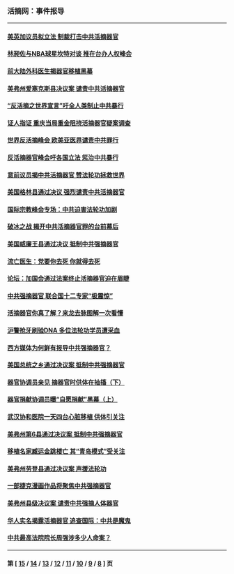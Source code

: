 ### 活摘网：事件报导
---
#### [美英加议员拟立法 制裁打击中共活摘器官](../../pages/nf5877/n13430251.md?12180430) 
#### [林昶佐与NBA球星坎特对谈 推在台办人权峰会](../../pages/nf5877/n13414467.md?12180430) 
#### [前大陆外科医生揭器官移植黑幕](../../pages/nf5877/n13401416.md?12180430) 
#### [美弗州爱塞克斯县决议案 谴责中共活摘器官](../../pages/nf5877/n13320919.md?12180430) 
#### [“反活摘之世界宣言”吁全人类制止中共暴行](../../pages/nf5877/n13259730.md?12180430) 
#### [证人指证 重庆当局重金阻挠活摘器官疑案调查](../../pages/nf5877/n13259127.md?12180430) 
#### [世界反活摘峰会 欧美亚医界谴责中共罪行](../../pages/nf5877/n13253550.md?12180430) 
#### [反活摘器官峰会吁各国立法 惩治中共暴行](../../pages/nf5877/n13245052.md?12180430) 
#### [意前议员揭中共活摘器官 赞法轮功拯救世界](../../pages/nf5877/n13203445.md?12180430) 
#### [美国格林县通过决议 强烈谴责中共活摘器官](../../pages/nf5877/n13119367.md?12180430) 
#### [国际宗教峰会专场：中共迫害法轮功加剧](../../pages/nf5877/n13088279.md?12180430) 
#### [破冰之战 揭开中共活摘器官罪的台前幕后](../../pages/nf5877/n13082457.md?12180430) 
#### [美国威廉王县通过决议 抵制中共强摘器官](../../pages/nf5877/n13056521.md?12180430) 
#### [流亡医生：党要你去死 你就得去死](../../pages/nf5877/n13052835.md?12180430) 
#### [论坛：加国会通过法案终止活摘器官迫在眉睫](../../pages/nf5877/n13029839.md?12180430) 
#### [中共强摘器官 联合国十二专家“极震惊”](../../pages/nf5877/n13024313.md?12180430) 
#### [活摘器官你真了解？来龙去脉图解一次看懂](../../pages/nf5877/n13013820.md?12180430) 
#### [沪警抢牙刷验DNA 多位法轮功学员遭采血](../../pages/nf5877/n12969218.md?12180430) 
#### [西方媒体为何鲜有报导中共强摘器官？](../../pages/nf5877/n12932034.md?12180430) 
#### [美国总统之乡通过决议案 抵制中共强摘器官](../../pages/nf5877/n12908242.md?12180430) 
#### [器官协调员亲见 摘器官时供体在抽搐（下）](../../pages/nf5877/n12898622.md?12180430) 
#### [器官捐献协调员曝“自愿捐献”黑幕（上）](../../pages/nf5877/n12878830.md?12180430) 
#### [武汉协和医院一天四台心脏移植 供体引关注](../../pages/nf5877/n12863175.md?12180430) 
#### [美弗州第6县通过决议案 抵制中共强摘器官](../../pages/nf5877/n12805218.md?12180430) 
#### [移植名家臧运金跳楼亡 其“青岛模式”受关注](../../pages/nf5877/n12803746.md?12180430) 
#### [美弗州劳登县通过决议案 声援法轮功](../../pages/nf5877/n12785715.md?12180430) 
#### [一部捷克漫画作品将聚焦中共强摘器官](../../pages/nf5877/n12785954.md?12180430) 
#### [美弗州县级决议案 谴责中共强摘人体器官](../../pages/nf5877/n12721290.md?12180430) 
#### [华人实名揭露活摘器官 追查国际：中共是魔鬼](../../pages/nf5877/n12691724.md?12180430) 
#### [中共最高法院院长周强涉多少人命案？](../../pages/nf5877/n12678074.md?12180430) 

---
#### 第 [ [15](./15.md?12180430) / [14](./14.md?12180430) / [13](./13.md?12180430) / [12](./12.md?12180430) / [11](./11.md?12180430) / [10](./10.md?12180430) / [9](./9.md?12180430) / [8](./8.md?12180430) ] 页
